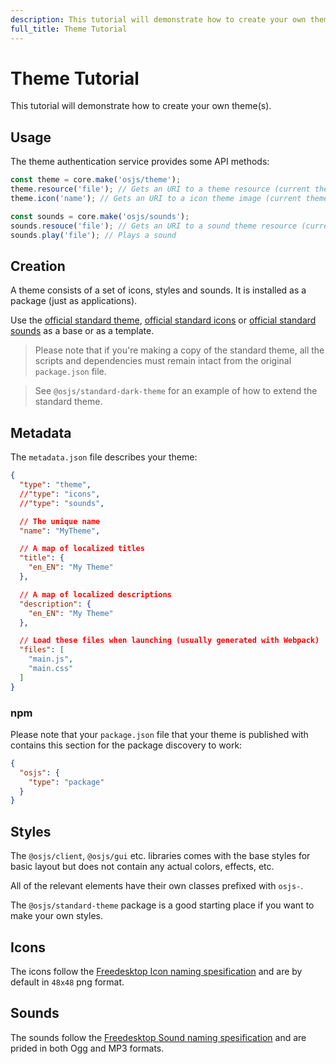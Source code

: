 ```yaml
---
description: This tutorial will demonstrate how to create your own theme(s).
full_title: Theme Tutorial
---
```


# Theme Tutorial

This tutorial will demonstrate how to create your own theme(s).

## Usage

The theme authentication service provides some API methods:

```javascript
const theme = core.make('osjs/theme');
theme.resource('file'); // Gets an URI to a theme resource (current theme)
theme.icon('name'); // Gets an URI to a icon theme image (current theme)

const sounds = core.make('osjs/sounds');
sounds.resouce('file'); // Gets an URI to a sound theme resource (current theme)
sounds.play('file'); // Plays a sound
```

## Creation

A theme consists of a set of icons, styles and sounds. It is installed as a package (just as applications).

Use the [official standard theme](https://github.com/os-js/osjs-standard-theme), [official standard icons](https://github.com/os-js/osjs-gnome-icons) or [official standard sounds](https://github.com/os-js/osjs-freedesktop-sounds) as a base or as a template.

> Please note that if you're making a copy of the standard theme, all the scripts and dependencies must remain intact from the original `package.json` file.

> See `@osjs/standard-dark-theme` for an example of how to extend the standard theme.

## Metadata

The `metadata.json` file describes your theme:

```json
{
  "type": "theme",
  //"type": "icons",
  //"type": "sounds",

  // The unique name
  "name": "MyTheme",

  // A map of localized titles
  "title": {
    "en_EN": "My Theme"
  },

  // A map of localized descriptions
  "description": {
    "en_EN": "My Theme"
  },

  // Load these files when launching (usually generated with Webpack)
  "files": [
    "main.js",
    "main.css"
  ]
}
```

### npm

Please note that your `package.json` file that your theme is published with contains this section for the package discovery to work:

```json
{
  "osjs": {
    "type": "package"
  }
}
```

## Styles

The `@osjs/client`, `@osjs/gui` etc. libraries comes with the base styles for basic layout but does not contain any actual colors, effects, etc.

All of the relevant elements have their own classes prefixed with `osjs-`.

The `@osjs/standard-theme` package is a good starting place if you want to make your own styles.

## Icons

The icons follow the [Freedesktop Icon naming spesification](https://specifications.freedesktop.org/icon-naming-spec/icon-naming-spec-latest.html) and are by default in `48x48` png format.

## Sounds

The sounds follow the [Freedesktop Sound naming spesification](http://0pointer.de/public/sound-naming-spec.html) and are prided in both Ogg and MP3 formats.

